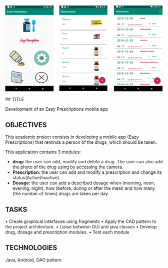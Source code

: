 
<p align="center"> 
    <img src="screenshot.jpg" alt="Development of an Eazy Prescriptions mobile app">
 </p>
## TITLE

Development of an Eazy Prescriptions mobile app

## OBJECTIVES

This academic project consists in developing a mobile app (Eazy Prescriptions) that reminds a person of the drugs, which should be taken.

This application contains 3 modules:

- **drug:** the user can add, modify and delete a drug. The user can also add the photo of the drug using by accessing the camera.
- **Prescription:** the user can add and modify a prescription and change its status(Active/Inactive).
- **Dosage:** the user can add a described dosage when (morning, noon, evening, night), how (before, during or after the meal) and how many (the number of times) drugs are taken per day.

## TASKS

• Create graphical interfaces using fragments
• Apply the CAD pattern to the project architecture.
• Liaise between GUI and java classes
• Develop drug, dosage and prescription modules.
• Test each module

## TECHNOLOGIES
Java, Android, DAO pattern
